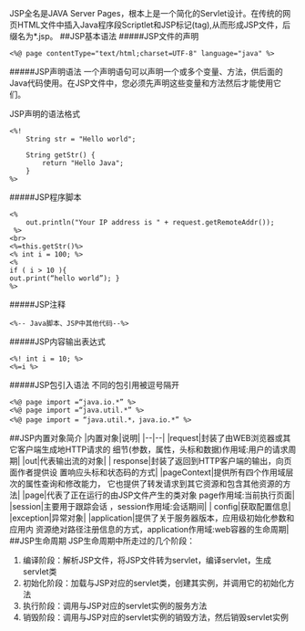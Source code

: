 JSP全名是JAVA Server Pages，根本上是一个简化的Servlet设计。在传统的网页HTML文件中插入Java程序段Scriptlet和JSP标记(tag),从而形成JSP文件，后缀名为*.jsp。
##JSP基本语法
#####JSP文件的声明
```
<%@ page contentType="text/html;charset=UTF-8" language="java" %>
```
#####JSP声明语法
一个声明语句可以声明一个或多个变量、方法，供后面的Java代码使用。在JSP文件中，您必须先声明这些变量和方法然后才能使用它们。

JSP声明的语法格式
```
<%!
    String str = "Hello world";

    String getStr() {
        return "Hello Java";
    }
%>
```
#####JSP程序脚本
```
<%
    out.println("Your IP address is " + request.getRemoteAddr());
 %>
<br>
<%=this.getStr()%>
<% int i = 100; %>
<%
if ( i > 10 ){
out.print(“hello world”); }
%>
```
#####JSP注释
```
<%-- Java脚本、JSP中其他代码--%>
```
#####JSP内容输出表达式
```
<%! int i = 10; %>
<%=i %>
```
#####JSP包引入语法
不同的包引用被逗号隔开
```
<%@ page import =“java.io.*” %>
<%@ page import =“java.util.*” %>
<%@ page import = “java.util.*，java.io.*” %> 
```
##JSP内置对象简介
|内置对象|说明|
|--|--|
|request|封装了由WEB浏览器或其它客户端生成地HTTP请求的 细节(参数，属性，头标和数据)作用域:用户的请求周期|
|out|代表输出流的对象|
| response|封装了返回到HTTP客户端的输出，向页面作者提供设 置响应头标和状态码的方式|
|pageContext|提供所有四个作用域层次的属性查询和修改能力， 它也提供了转发请求到其它资源和包含其他资源的方法|
|page|代表了正在运行的由JSP文件产生的类对象 page作用域:当前执行页面|
|session|主要用于跟踪会话 ，session作用域:会话期间|
| config|获取配置信息|
|exception|异常对象|
|application|提供了关于服务器版本，应用级初始化参数和应用内 资源绝对路径注册信息的方式，application作用域:web容器的生命周期|
##JSP生命周期
JSP生命周期中所走过的几个阶段：
1. 编译阶段：解析JSP文件，将JSP文件转为servlet，编译servlet，生成servlet类
2. 初始化阶段：加载与JSP对应的servlet类，创建其实例，并调用它的初始化方法
3. 执行阶段：调用与JSP对应的servlet实例的服务方法
4. 销毁阶段：调用与JSP对应的servlet实例的销毁方法，然后销毁servlet实例
